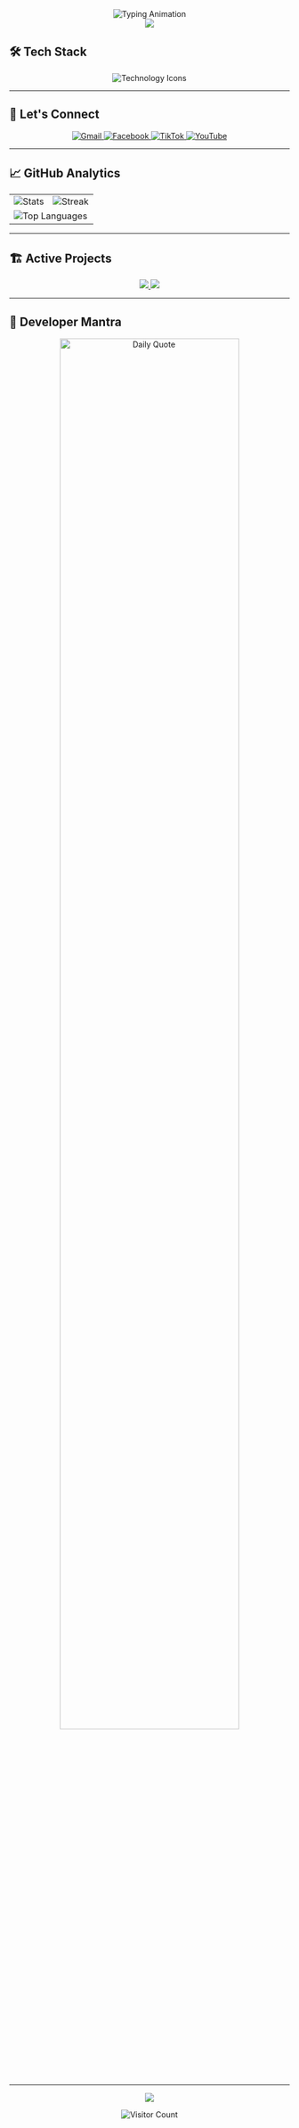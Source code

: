 <!-- 
  🚀 Siddhant Timalsina's GitHub Profile
  Modern Clean Design | Focused Content
-->

<div align="center">
  <img src="https://readme-typing-svg.herokuapp.com?font=Fira+Code&size=30&duration=4000&pause=1000&color=14F7F7&center=true&vCenter=true&width=800&lines=Hello+World!+👋;Full-Stack+Learner+💡;Tech+Alchemist+⚗️;Open+Source+Contributor+🌍" alt="Typing Animation" />
</div>

<div align="center">
  <img src="https://capsule-render.vercel.app/api?type=waving&color=14F7F7&height=120&section=header&animation=fadeIn&fontSize=40&text=Welcome+to+My+Space&fontColor=ffffff" />
</div>

## 🛠️ Tech Stack

<p align="center">
  <img src="https://skillicons.dev/icons?i=c,cpp,python,go,js,html,css,flutter,dart,firebase,linux,git,github,vim,arduino,raspberrypi&perline=9" alt="Technology Icons"/>
</p>

---

## 📌 Let's Connect

<p align="center">
  <a href="mailto:siddhanttimalsina10@gmail.com">
    <img src="https://img.shields.io/badge/Gmail-EA4335?style=for-the-badge&logo=gmail&logoColor=white" alt="Gmail"/>
  </a>
  <a href="https://facebook.com/Siddhant.Timalsina.92">
    <img src="https://img.shields.io/badge/Facebook-1877F2?style=for-the-badge&logo=facebook&logoColor=white" alt="Facebook"/>
  </a>
  <a href="https://tiktok.com/@sid__ant">
    <img src="https://img.shields.io/badge/TikTok-000000?style=for-the-badge&logo=tiktok&logoColor=white" alt="TikTok"/>
  </a>
  <a href="https://youtube.com/@FEELTHEMUSICSID">
    <img src="https://img.shields.io/badge/YouTube-FF0000?style=for-the-badge&logo=youtube&logoColor=white" alt="YouTube"/>
  </a>
</p>

---

## 📈 GitHub Analytics

<div align="center">
  <table>
    <tr>
      <td>
        <img src="https://github-readme-stats.vercel.app/api?username=ANONYMOUS-SIDD&show_icons=true&theme=nightowl&hide_border=true" alt="Stats"/>
      </td>
      <td>
        <img src="https://streak-stats.demolab.com?user=ANONYMOUS-SIDD&theme=nightowl&hide_border=true" alt="Streak"/>
      </td>
    </tr>
    <tr>
      <td colspan="2">
        <img src="https://github-readme-stats.vercel.app/api/top-langs/?username=ANONYMOUS-SIDD&layout=compact&theme=nightowl&hide_border=true" alt="Top Languages"/>
      </td>
    </tr>
  </table>
</div>

---

## 🏗️ Active Projects

<div align="center">
  <a href="https://github.com/ANONYMOUS-SIDD/Project-1">
    <img src="https://github-readme-stats.vercel.app/api/pin/?username=ANONYMOUS-SIDD&repo=Project-1&theme=nightowl&hide_border=true" />
  </a>
  <a href="https://github.com/ANONYMOUS-SIDD/Project-2">
    <img src="https://github-readme-stats.vercel.app/api/pin/?username=ANONYMOUS-SIDD&repo=Project-2&theme=nightowl&hide_border=true" />
  </a>
</div>

---

## 💬 Developer Mantra

<div align="center">
  <img src="https://quotes-github-readme.vercel.app/api?type=horizontal&theme=nightowl" width="80%" alt="Daily Quote"/>
</div>

---

<div align="center">
  <img src="https://capsule-render.vercel.app/api?type=waving&color=14F7F7&height=120&section=footer&animation=fadeIn&fontSize=20&text=Thanks+for+visiting!+✨&fontColor=ffffff" />
  
  ![Visitor Count](https://visitor-badge.laobi.icu/badge?page_id=ANONYMOUS-SIDD.ANONYMOUS-SIDD)
</div>
